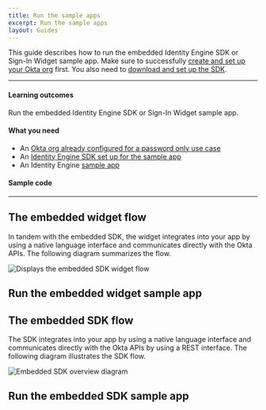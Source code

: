 ```yaml
---
title: Run the sample apps
excerpt: Run the sample apps
layout: Guides
---
```


<ApiLifecycle access="ie" />

This guide describes how to run the embedded Identity Engine SDK or Sign-In Widget sample app. Make sure to successfully [create and set up your Okta org](/docs/journeys/set-up-org/) first. You also need to [download and set up the SDK](/docs/guides/oie-embedded-common-download-setup-app).

---

#### Learning outcomes

Run the embedded Identity Engine SDK or Sign-In Widget sample app.

#### What you need

* An [Okta org already configured for a password only use case](/docs/journeys/set-up-org/#set-up-your-okta-org-for-a-password-factor-only-use-case)
* An [Identity Engine SDK set up for the sample app](/docs/guides/oie-embedded-common-download-setup-app/)
* An Identity Engine [sample app](#sample-code)

#### Sample code

<StackSnippet snippet="samplecode" />

---

## The embedded widget flow

In tandem with the embedded SDK, the widget integrates into your app by using a native language interface and communicates directly with the Okta APIs. The following diagram summarizes the flow.

<div class="three-quarter">

![Displays the embedded SDK widget flow](/img/oie-embedded-sdk/embedded-widget-overview.png)

</div>

## Run the embedded widget sample app

<StackSnippet snippet="runwidgetapp" />

## The embedded SDK flow

The SDK integrates into your app by using a native language interface and communicates directly with the Okta APIs by using a REST interface. The following diagram illustrates the SDK flow.

<div class="three-quarter">

![Embedded SDK overview diagram](/img/oie-embedded-sdk/embedded-sdk-overview.png)

</div>

## Run the embedded SDK sample app

<StackSnippet snippet="runsdkapp" />
